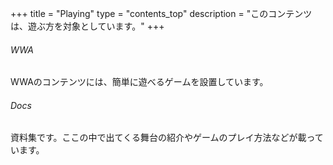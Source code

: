 +++
title = "Playing"
type = "contents_top"
description = "このコンテンツは、遊ぶ方を対象としています。"
+++
<div class="box is-2-cols">
  <section class="box-items">
    <h6 class="box-items-title">WWA</h6>
    <p>WWAのコンテンツには、簡単に遊べるゲームを設置しています。</p>
  </section>
  <section class="box-items">
    <h6 class="box-items-title">Docs</h6>
    <p>資料集です。ここの中で出てくる舞台の紹介やゲームのプレイ方法などが載っています。</p>
  </section>
</div>